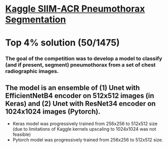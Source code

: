 # [Kaggle SIIM-ACR Pneumothorax Segmentation](https://www.kaggle.com/c/siim-acr-pneumothorax-segmentation)

# Top 4% solution (50/1475)

### The goal of the competition was to develop a model to classify (and if present, segment) pneumothorax from a set of chest radiographic images. 

## The model is an ensemble of (1) Unet with EfficientNetB4 encoder on 512x512 images (in Keras) and (2) Unet with ResNet34 encoder on 1024x1024 images (Pytorch).
- Keras model was progressively trained from 256x256 to 512x512 size (due to limitations of Kaggle kernels upscaling to 1024x1024 was not feasible) 
- Pytorch model was progressively trained from 256x256 to 512x512 size.
